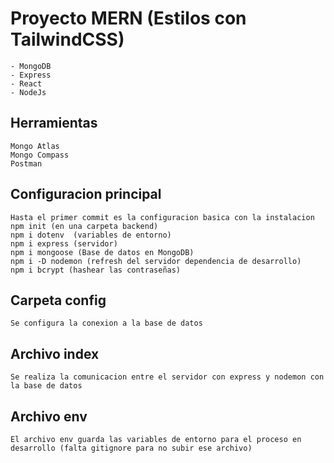 # Proyecto MERN (Estilos con TailwindCSS)
    - MongoDB
    - Express
    - React
    - NodeJs

## Herramientas 
    Mongo Atlas
    Mongo Compass
    Postman

## Configuracion principal 
    Hasta el primer commit es la configuracion basica con la instalacion 
    npm init (en una carpeta backend)
    npm i dotenv  (variables de entorno)
    npm i express (servidor)
    npm i mongoose (Base de datos en MongoDB)
    npm i -D nodemon (refresh del servidor dependencia de desarrollo)
    npm i bcrypt (hashear las contraseñas)

## Carpeta config
    Se configura la conexion a la base de datos 

## Archivo index
    Se realiza la comunicacion entre el servidor con express y nodemon con la base de datos

## Archivo env
    El archivo env guarda las variables de entorno para el proceso en desarrollo (falta gitignore para no subir ese archivo)




